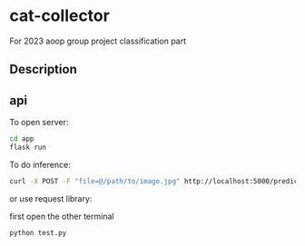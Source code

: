 # cat-collector
For 2023 aoop group project classification part
## Description


## api
To open server:
```bash
cd app
flask run
```
To do inference:
```bash
curl -X POST -F "file=@/path/to/image.jpg" http://localhost:5000/predict
```
or use request library:

first open the other terminal
```bash
python test.py
```